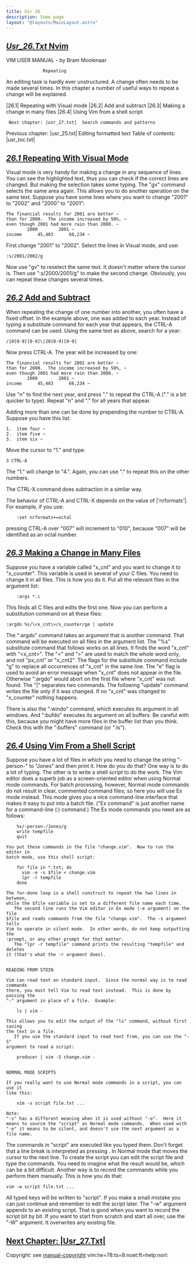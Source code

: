 ```yaml
---
title: Usr 26
description: Some page
layout: "@layouts/MainLayout.astro"
---
```



## <a id="" class="section-title" href="#">*Usr_26.Txt*	Nvim</a> 

VIM USER MANUAL - by Bram Moolenaar

				  Repeating


An editing task is hardly ever unstructured.  A change often needs to be made
several times.  In this chapter a number of useful ways to repeat a change
will be explained.

|26.1|	Repeating with Visual mode
|26.2|	Add and subtract
|26.3|	Making a change in many files
|26.4|	Using Vim from a shell script

     Next chapter: |usr_27.txt|  Search commands and patterns
 Previous chapter: |usr_25.txt|  Editing formatted text
Table of contents: |usr_toc.txt|


## <a id="" class="section-title" href="#">*26.1*	Repeating With Visual Mode</a> 

Visual mode is very handy for making a change in any sequence of lines.  You
can see the highlighted text, thus you can check if the correct lines are
changed.  But making the selection takes some typing.  The "gv" command
selects the same area again.  This allows you to do another operation on the
same text.
   Suppose you have some lines where you want to change "2001" to "2002" and
"2000" to "2001":

	The financial results for 2001 are better ~
	than for 2000.  The income increased by 50%, ~
	even though 2001 had more rain than 2000. ~
			2000		2001 ~
	income		45,403		66,234 ~

First change "2001" to "2002".  Select the lines in Visual mode, and use:

	:s/2001/2002/g

Now use "gv" to reselect the same text.  It doesn't matter where the cursor
is.  Then use ":s/2000/2001/g" to make the second change.
   Obviously, you can repeat these changes several times.


## <a id="" class="section-title" href="#">*26.2*	Add and Subtract</a> 

When repeating the change of one number into another, you often have a fixed
offset.  In the example above, one was added to each year.  Instead of typing
a substitute command for each year that appears, the CTRL-A command can be
used.
   Using the same text as above, search for a year:

	/19[0-9][0-9]\|20[0-9][0-9]

Now press CTRL-A.  The year will be increased by one:

	The financial results for 2002 are better ~
	than for 2000.  The income increased by 50%, ~
	even though 2001 had more rain than 2000. ~
			2000		2001 ~
	income		45,403		66,234 ~

Use "n" to find the next year, and press "." to repeat the CTRL-A ("." is a
bit quicker to type).  Repeat "n" and "." for all years that appear.

Adding more than one can be done by prepending the number to CTRL-A.  Suppose
you have this list:

	1.  item four ~
	2.  item five ~
	3.  item six ~

Move the cursor to "1." and type:

	3 CTRL-A

The "1." will change to "4.".  Again, you can use "." to repeat this on the
other numbers.

The CTRL-X command does subtraction in a similar way.

The behavior of CTRL-A and CTRL-X depends on the value of |'nrformats'|. For
example, if you use:

        :set nrformats+=octal

pressing CTRL-A over "007" will increment to "010", because "007" will be
identified as an octal number.


## <a id="" class="section-title" href="#">*26.3*	Making a Change in Many Files</a> 

Suppose you have a variable called "x_cnt" and you want to change it to
"x_counter".  This variable is used in several of your C files.  You need to
change it in all files.  This is how you do it.
   Put all the relevant files in the argument list:
```
	:args *.c
```

This finds all C files and edits the first one.  Now you can perform a
substitution command on all these files:

	:argdo %s/\<x_cnt\>/x_counter/ge | update

The ":argdo" command takes an argument that is another command.  That command
will be executed on all files in the argument list.
   The "%s" substitute command that follows works on all lines.  It finds the
word "x_cnt" with "\<x_cnt\>".  The "\<" and "\>" are used to match the whole
word only, and not "px_cnt" or "x_cnt2".
   The flags for the substitute command include "g" to replace all occurrences
of "x_cnt" in the same line.  The "e" flag is used to avoid an error message
when "x_cnt" does not appear in the file.  Otherwise ":argdo" would abort on
the first file where "x_cnt" was not found.
   The "|" separates two commands.  The following "update" command writes the
file only if it was changed.  If no "x_cnt" was changed to "x_counter" nothing
happens.

There is also the ":windo" command, which executes its argument in all
windows.  And ":bufdo" executes its argument on all buffers.  Be careful with
this, because you might have more files in the buffer list than you think.
Check this with the ":buffers" command (or ":ls").


## <a id="" class="section-title" href="#">*26.4*	Using Vim From a Shell Script</a> 

Suppose you have a lot of files in which you need to change the string
"-person-" to "Jones" and then print it.  How do you do that?  One way is to
do a lot of typing.  The other is to write a shell script to do the work.
   The Vim editor does a superb job as a screen-oriented editor when using
Normal mode commands.  For batch processing, however, Normal mode commands do
not result in clear, commented command files; so here you will use Ex mode
instead.  This mode gives you a nice command-line interface that makes it easy
to put into a batch file.  ("Ex command" is just another name for a
command-line (:) command.)
   The Ex mode commands you need are as follows:
```
	%s/-person-/Jones/g
	write tempfile
	quit

You put these commands in the file "change.vim".  Now to run the editor in
batch mode, use this shell script:

	for file in *.txt; do
	  vim -e -s $file < change.vim
	  lpr -r tempfile
	done

The for-done loop is a shell construct to repeat the two lines in between,
while the $file variable is set to a different file name each time.
   The second line runs the Vim editor in Ex mode (-e argument) on the file
$file and reads commands from the file "change.vim".  The -s argument tells
Vim to operate in silent mode.  In other words, do not keep outputting the
:prompt, or any other prompt for that matter.
   The "lpr -r tempfile" command prints the resulting "tempfile" and deletes
it (that's what the -r argument does).


READING FROM STDIN

Vim can read text on standard input.  Since the normal way is to read commands
there, you must tell Vim to read text instead.  This is done by passing the
"-" argument in place of a file.  Example:

	ls | vim -

This allows you to edit the output of the "ls" command, without first saving
the text in a file.
   If you use the standard input to read text from, you can use the "-S"
argument to read a script:

	producer | vim -S change.vim -


NORMAL MODE SCRIPTS

If you really want to use Normal mode commands in a script, you can use it
like this:

	vim -s script file.txt ...
```

	Note:
	"-s" has a different meaning when it is used without "-e".  Here it
	means to source the "script" as Normal mode commands.  When used with
	"-e" it means to be silent, and doesn't use the next argument as a
	file name.

The commands in "script" are executed like you typed them.  Don't forget that
a line break is interpreted as pressing <Enter>.  In Normal mode that moves
the cursor to the next line.
   To create the script you can edit the script file and type the commands.
You need to imagine what the result would be, which can be a bit difficult.
Another way is to record the commands while you perform them manually.  This
is how you do that:

	vim -w script file.txt ...

All typed keys will be written to "script".  If you make a small mistake you
can just continue and remember to edit the script later.
   The "-w" argument appends to an existing script.  That is good when you
want to record the script bit by bit.  If you want to start from scratch and
start all over, use the "-W" argument.  It overwrites any existing file.


## <a id="Search commands and patterns" class="section-title" href="#Search commands and patterns">Next Chapter: |Usr_27.Txt|</a> 

Copyright: see [manual-copyright](/neovim-docs-web/en/usr/usr_01#manual-copyright)  vim:tw=78:ts=8:noet:ft=help:norl:

